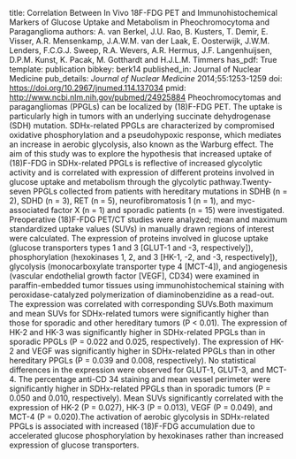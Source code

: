 title: Correlation Between In Vivo 18F-FDG PET and Immunohistochemical Markers of Glucose Uptake and Metabolism in Pheochromocytoma and Paraganglioma
authors: A. van Berkel, J.U. Rao, B. Kusters, T. Demir, E. Visser, A.R. Mensenkamp, J.A.W.M. van der Laak, E. Oosterwijk, J.W.M. Lenders, F.C.G.J. Sweep, R.A. Wevers, A.R. Hermus, J.F. Langenhuijsen, D.P.M. Kunst, K. Pacak, M. Gotthardt and H.J.L.M. Timmers
has_pdf: True
template: publication
bibkey: berk14
published_in: Journal of Nuclear Medicine
pub_details: <i>Journal of Nuclear Medicine</i> 2014;55:1253-1259
doi: https://doi.org/10.2967/jnumed.114.137034
pmid: http://www.ncbi.nlm.nih.gov/pubmed/24925884
Pheochromocytomas and paragangliomas (PPGLs) can be localized by (18)F-FDG PET. The uptake is particularly high in tumors with an underlying succinate dehydrogenase (SDH) mutation. SDHx-related PPGLs are characterized by compromised oxidative phosphorylation and a pseudohypoxic response, which mediates an increase in aerobic glycolysis, also known as the Warburg effect. The aim of this study was to explore the hypothesis that increased uptake of (18)F-FDG in SDHx-related PPGLs is reflective of increased glycolytic activity and is correlated with expression of different proteins involved in glucose uptake and metabolism through the glycolytic pathway.Twenty-seven PPGLs collected from patients with hereditary mutations in SDHB (n = 2), SDHD (n = 3), RET (n = 5), neurofibromatosis 1 (n = 1), and myc-associated factor X (n = 1) and sporadic patients (n = 15) were investigated. Preoperative (18)F-FDG PET/CT studies were analyzed; mean and maximum standardized uptake values (SUVs) in manually drawn regions of interest were calculated. The expression of proteins involved in glucose uptake (glucose transporters types 1 and 3 [GLUT-1 and -3, respectively]), phosphorylation (hexokinases 1, 2, and 3 [HK-1, -2, and -3, respectively]), glycolysis (monocarboxylate transporter type 4 [MCT-4]), and angiogenesis (vascular endothelial growth factor [VEGF], CD34) were examined in paraffin-embedded tumor tissues using immunohistochemical staining with peroxidase-catalyzed polymerization of diaminobenzidine as a read-out. The expression was correlated with corresponding SUVs.Both maximum and mean SUVs for SDHx-related tumors were significantly higher than those for sporadic and other hereditary tumors (P < 0.01). The expression of HK-2 and HK-3 was significantly higher in SDHx-related PPGLs than in sporadic PPGLs (P = 0.022 and 0.025, respectively). The expression of HK-2 and VEGF was significantly higher in SDHx-related PPGLs than in other hereditary PPGLs (P = 0.039 and 0.008, respectively). No statistical differences in the expression were observed for GLUT-1, GLUT-3, and MCT-4. The percentage anti-CD 34 staining and mean vessel perimeter were significantly higher in SDHx-related PPGLs than in sporadic tumors (P = 0.050 and 0.010, respectively). Mean SUVs significantly correlated with the expression of HK-2 (P = 0.027), HK-3 (P = 0.013), VEGF (P = 0.049), and MCT-4 (P = 0.020).The activation of aerobic glycolysis in SDHx-related PPGLs is associated with increased (18)F-FDG accumulation due to accelerated glucose phosphorylation by hexokinases rather than increased expression of glucose transporters.

